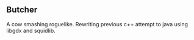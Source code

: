 ## Butcher

A cow smashing roguelike. Rewriting previous c++ attempt to java using libgdx and squidlib.
